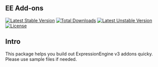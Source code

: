 ## EE Add-ons

[![Latest Stable Version](https://poser.pugx.org/jjpmann/ee-addons/v/stable)](https://packagist.org/packages/jjpmann/ee-addons) 
[![Total Downloads](https://poser.pugx.org/jjpmann/ee-addons/downloads)](https://packagist.org/packages/jjpmann/ee-addons) 
[![Latest Unstable Version](https://poser.pugx.org/jjpmann/ee-addons/v/unstable)](https://packagist.org/packages/jjpmann/ee-addons) 
[![License](https://poser.pugx.org/jjpmann/ee-addons/license)](https://packagist.org/packages/jjpmann/ee-addons)


## Intro

This package helps you build out ExpressionEngine v3 addons quicky. Please use sample files if needed.


